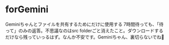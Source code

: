 # forGemini
Geminiちゃんとファイルを共有するためにだけに使用する
7時間待っても、「待って」のみの返答。不思議なのはsrc folderごと消えたこと。ダウンロードするだけなら残っていっるはず。なんか不安です。Geminiちゃん、裏切らないでね🥺
